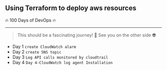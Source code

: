 Using Terraform to deploy aws resources
---
:fire: 100 Days of DevOps :fire:
***
>This should be a fascinating journey! :speak_no_evil:
>See you on the other side :alien:
- Day 1 `create CloudWatch alarm`
- Day 2 `create SNS topic`
- Day 3 `Log API calls monitored by cloudtrail`
- Day 4 `Day 4-CloudWatch log agent Installation`